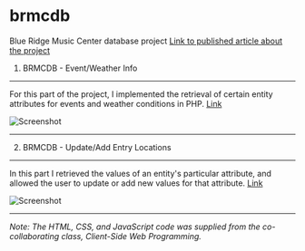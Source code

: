 # brmcdb
Blue Ridge Music Center database project
[Link to published article about the project](http://www.news.appstate.edu/2016/12/20/computer-science-students/ "Story on CS Students at App State & BRMC.") 

1. BRMCDB - Event/Weather Info
------------------------------
For this part of the project, I implemented the retrieval of certain entity attributes for events and weather conditions in   PHP. [Link](http://student.cs.appstate.edu/aliceami/cs3430/marathon/Lap6/event_info.php "Event Info Page") 

![Screenshot](https://raw.githubusercontent.com/mialicea/brmcdb/master/event_info.png)
    
 ---
    
2. BRMCDB -  Update/Add Entry Locations
---------------------------------------
In this part I retrieved the values of an entity's particular attribute, and allowed the user to update or add new values for that attribute. [Link](http://student.cs.appstate.edu/aliceami/cs3430/marathon/Lap7/update_entry.php?entry_location_1=Bridge+Gate&entry_location_2=Hill+Gate&entry_location_3=Rock+Gate&entry_location_4=Water+Gate&entry_location_5=Fire+Gate "Update Entry Locations Page")

![Screenshot](https://raw.githubusercontent.com/mialicea/brmcdb/master/update_entry.png)

---
*Note: The HTML, CSS, and JavaScript code was supplied from the co-collaborating class, Client-Side Web Programming.*
